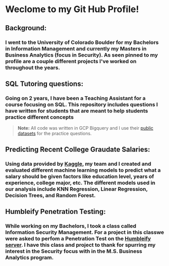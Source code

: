 # Weclome to my Git Hub Profile!
## **Background:**
### I went to the University of Colorado Boulder for my Bachelors in Information Management and currently my Masters in Business Analytics (focus in Security). As seen pinned to my profile are a couple different projects I've worked on throughout the years.

## SQL Tutoring questions:
### Going on 2 years, I have been a Teaching Assistant for a course focusing on SQL. This repository includes questions I have written for students that are meant to help students practice different concepts

> **Note:** All code was written in GCP Bigquery and I use their [public datasets](https://console.cloud.google.com/marketplace/browse?filter=solution-type:dataset) for the practice questions.

## Predicting Recent College Graudate Salaries:
### Using data provided by [Kaggle](https://www.kaggle.com/datasets/e1cfbb38c0fe2129a6e744aff1ebd180d4d4c8097a17f9f2860027c0c0793c36?select=batch2_jobID_00B80TR.csv), my team and I created and evaluated different machine learning models to predict what a salary should be given factors like education level, years of experience, college major, etc. The different models used in our analysis include KNN Regression, Linear Regression, Decision Trees, and Random Forest.

## Humbleify Penetration Testing:
### While working on my Bachelors, I took a class called Information Security Management. For a project in this classwe were asked to perfom a Penetration Test on the [Humbleify server](https://github.com/security-assignments/pentest-humbleify). I have this class and project to thank for spurring my interest in the Security focus with in the M.S. Business Analytics program.
